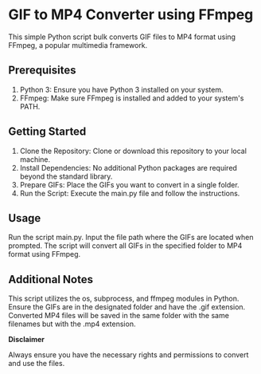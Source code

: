 # GIF to MP4 Converter using FFmpeg

This simple Python script bulk converts GIF files to MP4 format using FFmpeg, a popular multimedia framework.

## Prerequisites
1. Python 3: Ensure you have Python 3 installed on your system.
2. FFmpeg: Make sure FFmpeg is installed and added to your system's PATH.
## Getting Started

1. Clone the Repository: Clone or download this repository to your local machine.
2. Install Dependencies: No additional Python packages are required beyond the standard library.
3. Prepare GIFs: Place the GIFs you want to convert in a single folder.
4. Run the Script: Execute the main.py file and follow the instructions.
## Usage

Run the script main.py.
Input the file path where the GIFs are located when prompted.
The script will convert all GIFs in the specified folder to MP4 format using FFmpeg.
## Additional Notes

This script utilizes the os, subprocess, and ffmpeg modules in Python.
Ensure the GIFs are in the designated folder and have the .gif extension.
Converted MP4 files will be saved in the same folder with the same filenames but with the .mp4 extension.

**Disclaimer**

Always ensure you have the necessary rights and permissions to convert and use the files.